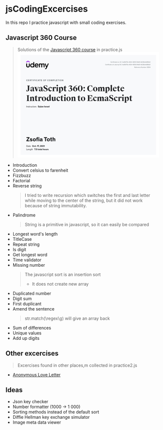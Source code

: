 # jsCodingExcercises
In this repo I practice javascript with small coding exercises.

## Javascript 360 Course
> Solutions of the [Javascript 360 course](https://www.udemy.com/course/javascript-360/?src=sac&kw=javascript+360)
> in practice.js
![](https://github.com/zsofiath/Certificates/blob/main/UC-1ed0b73e-42bf-4209-94d6-4b33bb4d96e0.jpg?raw=true)
* Introduction
* Convert celsius to farenheit
* Fizzbuzz
* Factorial
* Reverse string
    > I tried to write recursion which switches the first and last letter while moving to the center of the string, but it did not work because of string immutability.
* Palindrome
    > String is a primitive in javascript, so it can easily be compared
* Longest word's length
* TitleCase
* Repeat string
* Is digit
* Get longest word
* Time validator
* Missing number
    > The javascript sort is an insertion sort
    > * It does not create new array
* Duplicated number
* Digit sum
* First duplicant
* Amend the sentence
    > str.match(\regex\g) will give an array back
* Sum of differences
* Unique values
* Add up digits

## Other excercises
> Excercises found in other places,m collected in practice2.js

* [Anonymous Love Letter](https://www.pramp.com/tryout)


## Ideas
* Json key checker
* Number formatter (1000 -> 1 000)
* Sorting methods instead of the default sort
* Diffie Hellman key exchange simulator
* Image meta data viewer
